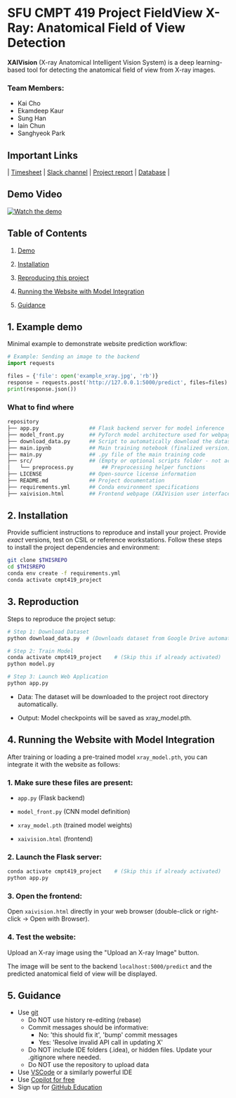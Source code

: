 # SFU CMPT 419 Project FieldView X-Ray: Anatomical Field of View Detection

**XAIVision** (X-ray Anatomical Intelligent Vision System) is a deep learning-based tool for detecting the anatomical field of view from X-ray images.

### Team Members:

- Kai Cho
- Ekamdeep Kaur
- Sung Han
- Iain Chun
- Sanghyeok Park


## Important Links

| [Timesheet](https://1sfu-my.sharepoint.com/:x:/g/personal/hamarneh_sfu_ca/ESRhnQpkI5dKg9GvZc4fUsABxeIMR_tcFHX_5iz8kF9W0Q?e=WvBvzq) |
 [Slack channel](https://cmpt419spring2025.slack.com/archives/C086CRMLGLS) |
 [Project report](https://www.overleaf.com/2253418857zcztgqzwfpgm#37e079) |
 [Database](https://www.kaggle.com/competitions/unifesp-x-ray-body-part-classifier) |

## Demo Video
[![Watch the demo](https://img.youtube.com/vi/hTeoiOdVxuU/0.jpg)](https://www.youtube.com/watch?v=hTeoiOdVxuU)

## Table of Contents
1. [Demo](#demo)

2. [Installation](#installation)

3. [Reproducing this project](#repro)

4. [Running the Website with Model Integration](#webs)

5. [Guidance](#guide)


<a name="demo"></a>
## 1. Example demo

Minimal example to demonstrate website prediction workflow:
```python
# Example: Sending an image to the backend
import requests

files = {'file': open('example_xray.jpg', 'rb')}
response = requests.post('http://127.0.0.1:5000/predict', files=files)
print(response.json())
```

### What to find where


```bash
repository
├── app.py                ## Flask backend server for model inference
├── model_front.py        ## PyTorch model architecture used for webpage(CNNClassifier)
├── download_data.py      ## Script to automatically download the dataset (from Google Drive)
├── main.ipynb            ## Main training notebook (finalized version)
├── main.py               ## .py file of the main training code
├── src/                  ## (Empty or optional scripts folder - not actively used now)
│   └── preprocess.py         ## Preprocessing helper functions
├── LICENSE               ## Open-source license information
├── README.md             ## Project documentation
├── requirements.yml      ## Conda environment specifications
├── xaivision.html        ## Frontend webpage (XAIVision user interface)


```

<a name="installation"></a>

## 2. Installation

Provide sufficient instructions to reproduce and install your project. 
Provide _exact_ versions, test on CSIL or reference workstations.
Follow these steps to install the project dependencies and environment:

```bash
git clone $THISREPO
cd $THISREPO
conda env create -f requirements.yml
conda activate cmpt419_project
```

<a name="repro"></a>
## 3. Reproduction
Steps to reproduce the project setup:
```bash
# Step 1: Download Dataset
python download_data.py  # (Downloads dataset from Google Drive automatically)

# Step 2: Train Model
conda activate cmpt419_project    # (Skip this if already activated)
python model.py

# Step 3: Launch Web Application
python app.py
```
- Data: The dataset will be downloaded to the project root directory automatically.

- Output: Model checkpoints will be saved as xray_model.pth.

<a name="webs"></a>
## 4. Running the Website with Model Integration
After training or loading a pre-trained model ```xray_model.pth```, you can integrate it with the website as follows:
### 1. Make sure these files are present:

- ```app.py``` (Flask backend)

- ```model_front.py``` (CNN model definition)

- ```xray_model.pth``` (trained model weights)

- ```xaivision.html``` (frontend)

### 2. Launch the Flask server:

```bash
conda activate cmpt419_project    # (Skip this if already activated)
python app.py
```
### 3. Open the frontend:

Open ```xaivision.html``` directly in your web browser (double-click or right-click → Open with Browser).

### 4. Test the website:

Upload an X-ray image using the "Upload an X-ray Image" button.

The image will be sent to the backend ```localhost:5000/predict``` and the predicted anatomical field of view will be displayed.

<a name="guide"></a>
## 5. Guidance

- Use [git](https://git-scm.com/book/en/v2)
    - Do NOT use history re-editing (rebase)
    - Commit messages should be informative:
        - No: 'this should fix it', 'bump' commit messages
        - Yes: 'Resolve invalid API call in updating X'
    - Do NOT include IDE folders (.idea), or hidden files. Update your .gitignore where needed.
    - Do NOT use the repository to upload data
- Use [VSCode](https://code.visualstudio.com/) or a similarly powerful IDE
- Use [Copilot for free](https://dev.to/twizelissa/how-to-enable-github-copilot-for-free-as-student-4kal)
- Sign up for [GitHub Education](https://education.github.com/) 
